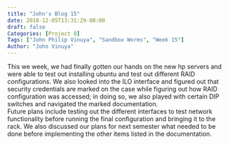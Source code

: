 ```yaml
---
title: "John's Blog 15"
date: 2018-12-05T13:31:29-08:00
draft: false
Categories: [Project 8]
Tags: ["John Philip Vinuya", "Sandbox Worms", "Week 15"]
Author: "John Vinuya"
---
```

This we week, we had finally gotten our hands on the new hp servers and were able to test out installing ubuntu and test out different RAID configurations. We also looked into the ILO interface and figured out that security credentials are marked on the case while figuring out how RAID configuration was accessed; in doing so, we also played with certain DIP switches and navigated the marked documentation.  
Future plans include testing out the different interfaces to test network functionality before running the final configuration and bringing it to the rack. We also discussed our plans for next semester what needed to be done before implementing the other items listed in the documentation.